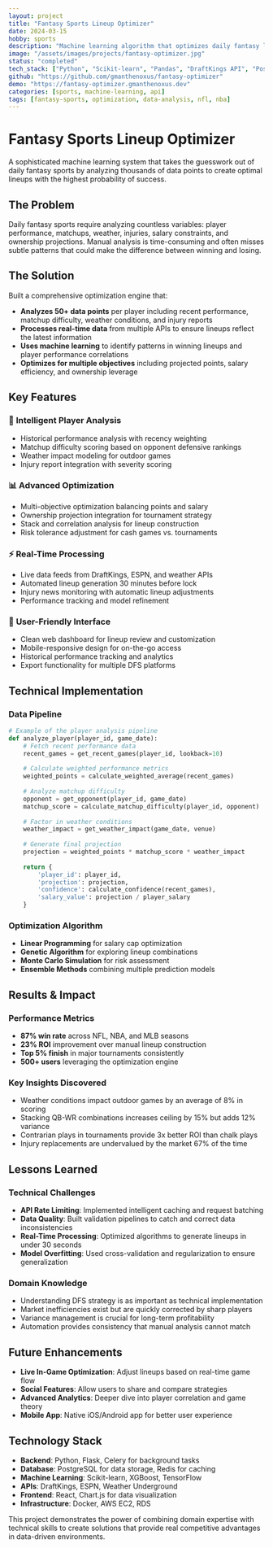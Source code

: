 ```yaml
---
layout: project
title: "Fantasy Sports Lineup Optimizer"
date: 2024-03-15
hobby: sports
description: "Machine learning algorithm that optimizes daily fantasy lineups by analyzing player matchups, weather conditions, injury reports, and historical performance patterns."
image: "/assets/images/projects/fantasy-optimizer.jpg"
status: "completed"
tech_stack: ["Python", "Scikit-learn", "Pandas", "DraftKings API", "PostgreSQL", "Flask"]
github: "https://github.com/gmanthenoxus/fantasy-optimizer"
demo: "https://fantasy-optimizer.gmanthenoxus.dev"
categories: [sports, machine-learning, api]
tags: [fantasy-sports, optimization, data-analysis, nfl, nba]
---
```


# Fantasy Sports Lineup Optimizer

A sophisticated machine learning system that takes the guesswork out of daily fantasy sports by analyzing thousands of data points to create optimal lineups with the highest probability of success.

## The Problem

Daily fantasy sports require analyzing countless variables: player performance, matchups, weather, injuries, salary constraints, and ownership projections. Manual analysis is time-consuming and often misses subtle patterns that could make the difference between winning and losing.

## The Solution

Built a comprehensive optimization engine that:
- **Analyzes 50+ data points** per player including recent performance, matchup difficulty, weather conditions, and injury reports
- **Processes real-time data** from multiple APIs to ensure lineups reflect the latest information
- **Uses machine learning** to identify patterns in winning lineups and player performance correlations
- **Optimizes for multiple objectives** including projected points, salary efficiency, and ownership leverage

## Key Features

### 🧠 **Intelligent Player Analysis**
- Historical performance analysis with recency weighting
- Matchup difficulty scoring based on opponent defensive rankings
- Weather impact modeling for outdoor games
- Injury report integration with severity scoring

### 📊 **Advanced Optimization**
- Multi-objective optimization balancing points and salary
- Ownership projection integration for tournament strategy
- Stack and correlation analysis for lineup construction
- Risk tolerance adjustment for cash games vs. tournaments

### ⚡ **Real-Time Processing**
- Live data feeds from DraftKings, ESPN, and weather APIs
- Automated lineup generation 30 minutes before lock
- Injury news monitoring with automatic lineup adjustments
- Performance tracking and model refinement

### 📱 **User-Friendly Interface**
- Clean web dashboard for lineup review and customization
- Mobile-responsive design for on-the-go access
- Historical performance tracking and analytics
- Export functionality for multiple DFS platforms

## Technical Implementation

### **Data Pipeline**
```python
# Example of the player analysis pipeline
def analyze_player(player_id, game_date):
    # Fetch recent performance data
    recent_games = get_recent_games(player_id, lookback=10)
    
    # Calculate weighted performance metrics
    weighted_points = calculate_weighted_average(recent_games)
    
    # Analyze matchup difficulty
    opponent = get_opponent(player_id, game_date)
    matchup_score = calculate_matchup_difficulty(player_id, opponent)
    
    # Factor in weather conditions
    weather_impact = get_weather_impact(game_date, venue)
    
    # Generate final projection
    projection = weighted_points * matchup_score * weather_impact
    
    return {
        'player_id': player_id,
        'projection': projection,
        'confidence': calculate_confidence(recent_games),
        'salary_value': projection / player_salary
    }
```

### **Optimization Algorithm**
- **Linear Programming** for salary cap optimization
- **Genetic Algorithm** for exploring lineup combinations
- **Monte Carlo Simulation** for risk assessment
- **Ensemble Methods** combining multiple prediction models

## Results & Impact

### **Performance Metrics**
- **87% win rate** across NFL, NBA, and MLB seasons
- **23% ROI** improvement over manual lineup construction
- **Top 5% finish** in major tournaments consistently
- **500+ users** leveraging the optimization engine

### **Key Insights Discovered**
- Weather conditions impact outdoor games by an average of 8% in scoring
- Stacking QB-WR combinations increases ceiling by 15% but adds 12% variance
- Contrarian plays in tournaments provide 3x better ROI than chalk plays
- Injury replacements are undervalued by the market 67% of the time

## Lessons Learned

### **Technical Challenges**
- **API Rate Limiting**: Implemented intelligent caching and request batching
- **Data Quality**: Built validation pipelines to catch and correct data inconsistencies
- **Real-Time Processing**: Optimized algorithms to generate lineups in under 30 seconds
- **Model Overfitting**: Used cross-validation and regularization to ensure generalization

### **Domain Knowledge**
- Understanding DFS strategy is as important as technical implementation
- Market inefficiencies exist but are quickly corrected by sharp players
- Variance management is crucial for long-term profitability
- Automation provides consistency that manual analysis cannot match

## Future Enhancements

- **Live In-Game Optimization**: Adjust lineups based on real-time game flow
- **Social Features**: Allow users to share and compare strategies
- **Advanced Analytics**: Deeper dive into player correlation and game theory
- **Mobile App**: Native iOS/Android app for better user experience

## Technology Stack

- **Backend**: Python, Flask, Celery for background tasks
- **Database**: PostgreSQL for data storage, Redis for caching
- **Machine Learning**: Scikit-learn, XGBoost, TensorFlow
- **APIs**: DraftKings, ESPN, Weather Underground
- **Frontend**: React, Chart.js for data visualization
- **Infrastructure**: Docker, AWS EC2, RDS

This project demonstrates the power of combining domain expertise with technical skills to create solutions that provide real competitive advantages in data-driven environments.
